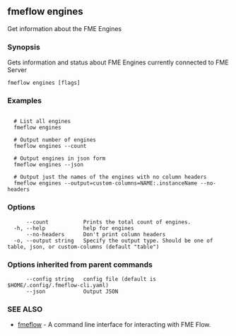 ## fmeflow engines

Get information about the FME Engines

### Synopsis

Gets information and status about FME Engines currently connected to FME Server

```
fmeflow engines [flags]
```

### Examples

```

  # List all engines
  fmeflow engines
	
  # Output number of engines
  fmeflow engines --count
	
  # Output engines in json form
  fmeflow engines --json
	
  # Output just the names of the engines with no column headers
  fmeflow engines --output=custom-columns=NAME:.instanceName --no-headers
```

### Options

```
      --count           Prints the total count of engines.
  -h, --help            help for engines
      --no-headers      Don't print column headers
  -o, --output string   Specify the output type. Should be one of table, json, or custom-columns (default "table")
```

### Options inherited from parent commands

```
      --config string   config file (default is $HOME/.config/.fmeflow-cli.yaml)
      --json            Output JSON
```

### SEE ALSO

* [fmeflow](fmeflow.md)	 - A command line interface for interacting with FME Flow.

